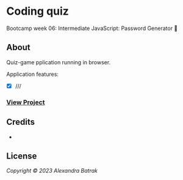 # Coding quiz

Bootcamp week 06: Intermediate JavaScript: Password Generator 🖤

## About

Quiz-game pplication running in browser.

Application features:

- [x] ///

### [View Project](https://alexandrabatrak.github.io/coding-quiz)

<!-- ![Screenshot](/assets/images/screenshot.png) -->

## Credits

- 

## License




_Copyright © 2023 Alexandra Batrak_
